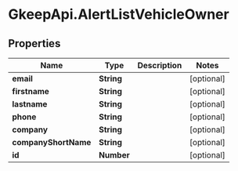 # GkeepApi.AlertListVehicleOwner

## Properties
Name | Type | Description | Notes
------------ | ------------- | ------------- | -------------
**email** | **String** |  | [optional] 
**firstname** | **String** |  | [optional] 
**lastname** | **String** |  | [optional] 
**phone** | **String** |  | [optional] 
**company** | **String** |  | [optional] 
**companyShortName** | **String** |  | [optional] 
**id** | **Number** |  | [optional] 
